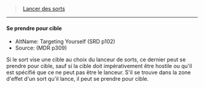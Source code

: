 ﻿---
!GenericItem
Name: Se prendre pour cible
AltName: Targeting Yourself (SRD p102)
Source: (MDR p309)
Id: spellcasting_hd.md#se-prendre-pour-cible
ParentLink: spellcasting_hd.md#lancer-des-sorts
ParentName: Lancer des sorts
NameLevel: 4
Attributes: {}
---
> [Lancer des sorts](hd_spellcasting.md)

---

#### Se prendre pour cible

- AltName: Targeting Yourself (SRD p102)
- Source: (MDR p309)

Si le sort vise une cible au choix du lanceur de sorts, ce dernier peut se prendre pour cible, sauf si la cible doit impérativement être hostile ou qu'il est spécifié que ce ne peut pas être le lanceur. S'il se trouve dans la zone d'effet d'un sort qu'il lance, il peut se prendre pour cible.

